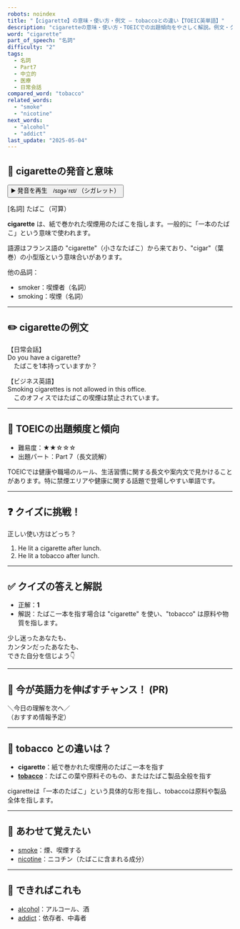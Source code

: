 ```yaml
---
robots: noindex
title: "【cigarette】の意味・使い方・例文 ― tobaccoとの違い【TOEIC英単語】"
description: "cigaretteの意味・使い方・TOEICでの出題傾向をやさしく解説。例文・クイズ付きでtobaccoとの違いもわかりやすく学べます。"
word: "cigarette"
part_of_speech: "名詞"
difficulty: "2"
tags:
  - 名詞
  - Part7
  - 中立的
  - 医療
  - 日常会話
compared_word: "tobacco"
related_words:
  - "smoke"
  - "nicotine"
next_words:
  - "alcohol"
  - "addict"
last_update: "2025-05-04"
---
```


## 🔰 cigaretteの発音と意味

<button class="play-audio" onclick="playTTS('cigarette')">
  <span class="play-audio-main">
    ▶️ 発音を再生　/sɪɡəˈrɛt/
  </span>
  <span class="play-audio-sub">
    （シガレット）
  </span>
</button>

[名詞] たばこ（可算）

**cigarette** は、紙で巻かれた喫煙用のたばこを指します。一般的に「一本のたばこ」という意味で使われます。

語源はフランス語の "cigarette"（小さなたばこ）から来ており、"cigar"（葉巻）の小型版という意味合いがあります。

他の品詞：  
- smoker：喫煙者（名詞）
- smoking：喫煙（名詞）

---

## ✏️ cigaretteの例文

【日常会話】  
Do you have a cigarette?  
　たばこを1本持っていますか？

【ビジネス英語】  
Smoking cigarettes is not allowed in this office.  
　このオフィスではたばこの喫煙は禁止されています。

---

## 🎯 TOEICの出題頻度と傾向

- 難易度：★★☆☆☆
- 出題パート：Part 7（長文読解）

TOEICでは健康や職場のルール、生活習慣に関する長文や案内文で見かけることがあります。特に禁煙エリアや健康に関する話題で登場しやすい単語です。

---

## ❓ クイズに挑戦！

正しい使い方はどっち？

1. He lit a cigarette after lunch.  
2. He lit a tobacco after lunch.

---

## ✅ クイズの答えと解説

- 正解：**1**
- 解説：たばこ一本を指す場合は "cigarette" を使い、"tobacco" は原料や物質を指します。

少し迷ったあなたも、  
カンタンだったあなたも、  
できた自分を信じよう👇️

---

## 🚀 今が英語力を伸ばすチャンス！ (PR)

<div class="info-center">
＼今日の理解を次へ／<br>  
（おすすめ情報予定）
</div>

---

## 🤔  tobacco との違いは？

- **cigarette**：紙で巻かれた喫煙用のたばこ一本を指す
- **[tobacco](/tobacco)**：たばこの葉や原料そのもの、またはたばこ製品全般を指す

cigaretteは「一本のたばこ」という具体的な形を指し、tobaccoは原料や製品全体を指します。

---

## 🧩 あわせて覚えたい

- [smoke](/smoke)：煙、喫煙する
- [nicotine](/nicotine)：ニコチン（たばこに含まれる成分）

---

## 📖 できればこれも

- [alcohol](/alcohol)：アルコール、酒
- [addict](/addict)：依存者、中毒者

<!-- cvid: aid49_bid45 -->
